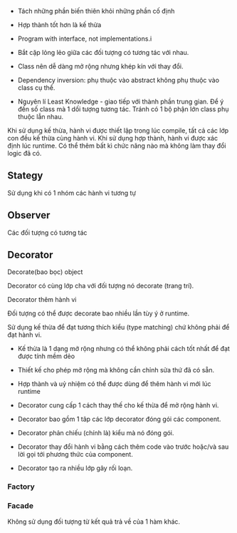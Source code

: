- Tách những phần biến thiên khỏi những phần cố định

- Hợp thành tốt hơn là kế thừa

- Program with interface, not implementations.i

- Bắt cặp lỏng lẻo giữa các đối tượng có tương tác với nhau.

- Class nên dễ dàng mở rộng nhưng khép kín với thay đổi. 

- Dependency inversion: phụ thuộc vào abstract không phụ thuộc vào class cụ thể.

- Nguyên lí Least Knowledge - giao tiếp với thành phần trung gian. Để ý đến số class mà 1 dối tượng tương tác. Tránh có 1 bộ phận lớn class phụ thuộc lẫn nhau.

Khi sử dụng kế thừa, hành vi được thiết lập trong lúc compile, tất cả các lớp con đều kế thừa cùng hành vi. Khi sử dụng hợp thành, hành vi được xác định lúc runtime. Có thể thêm bất kì chức năng nào mà không làm thay đổi logic đã có. 


## Stategy 

Sử dụng khi có 1 nhóm các hành vi tương tự  

## Observer

Các đối tượng có tương tác

## Decorator

Decorate(bao bọc) object 

Decorator có cùng lớp cha với đối tượng nó decorate (trang trí).

Decorator thêm hành vi 

Đối tượng có thể được decorate bao nhiều lần tùy ý ở runtime.

Sử dụng kế thừa để đạt tương thích kiểu (type matching) chứ không phải để đạt hành vi.

- Kế thừa là 1 dạng mở rộng nhưng có thể không phải cách tốt nhất để đạt được tính mềm dẻo

- Thiết kế cho phép mở rộng mà không cần chỉnh sửa thứ đã có sẵn.

- Hợp thành và uỷ nhiệm có thể được dùng để thêm hành vi mới lúc runtime

- Decorator cung cấp 1 cách thay thế cho kế thừa để mở rộng hành vi.

- Decorator bao gồm 1 tâp các lớp decorator đóng gói các component.

- Decorator phản chiếu (chính là) kiểu mà nó đóng gói. 

- Decorator thay đổi hành vi bằng cách thêm code vào trước hoặc/và sau lời gọi tới phương thức của component.
 
- Decorator tạo ra nhiều lớp gây rối loạn.

### Factory


### Facade

Không sử dụng đối tượng từ kết quả trả về của 1 hàm khác.

